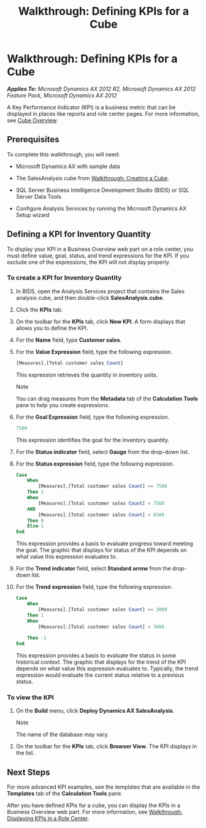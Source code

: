 ﻿---
title: 'Walkthrough: Defining KPIs for a Cube'
TOCTitle: 'Walkthrough: Defining KPIs for a Cube'
ms:assetid: 4cfcf1ab-7771-46ef-a5e1-c5db3c9bf03c
ms:mtpsurl: https://technet.microsoft.com/en-us/library/Dd261469(v=AX.60)
ms:contentKeyID: 28119352
ms.date: 07/17/2013
mtps_version: v=AX.60
dev_langs:
- sql
---

# Walkthrough: Defining KPIs for a Cube 


_**Applies To:** Microsoft Dynamics AX 2012 R2, Microsoft Dynamics AX 2012 Feature Pack, Microsoft Dynamics AX 2012_

A Key Performance Indicator (KPI) is a business metric that can be displayed in places like reports and role center pages. For more information, see [Cube Overview](cube-overview.md).

## Prerequisites

To complete this walkthrough, you will need:

  - Microsoft Dynamics AX with sample data

  - The SalesAnalysis cube from [Walkthrough: Creating a Cube](walkthrough-creating-a-cube.md).

  - SQL Server Business Intelligence Development Studio (BIDS) or SQL Server Data Tools

  - Configure Analysis Services by running the Microsoft Dynamics AX Setup wizard

## Defining a KPI for Inventory Quantity

To display your KPI in a Business Overview web part on a role center, you must define value, goal, status, and trend expressions for the KPI. If you exclude one of the expressions, the KPI will not display properly.

### To create a KPI for Inventory Quantity

1.  In BIDS, open the Analysis Services project that contains the Sales analysis cube, and then double-click **SalesAnalysis.cube**.

2.  Click the **KPIs** tab.

3.  On the toolbar for the **KPIs** tab, click **New KPI**. A form displays that allows you to define the KPI.

4.  For the **Name** field, type **Customer sales**.

5.  For the **Value Expression** field, type the following expression.
    
    ``` sql
    [Measures].[Total customer sales Count]
    ```
    
    This expression retrieves the quantity in inventory units.
    

    > [!NOTE]
    > <P>You can drag measures from the <STRONG>Metadata</STRONG> tab of the <STRONG>Calculation Tools</STRONG> pane to help you create expressions.</P>



6.  For the **Goal Expression** field, type the following expression.
    
    ``` sql
    7500
    ```
    
    This expression identifies the goal for the inventory quantity.

7.  For the **Status indicator** field, select **Gauge** from the drop-down list.

8.  For the **Status expression** field, type the following expression.
    
    ``` sql
    Case
        When
            [Measures].[Total customer sales Count] >= 7500
        Then 1
        When
            [Measures].[Total customer sales Count] < 7500
        AND
            [Measures].[Total customer sales Count] > 6500
        Then 0
        Else-1
    End
    ```
    
    This expression provides a basis to evaluate progress toward meeting the goal. The graphic that displays for status of the KPI depends on what value this expression evaluates to.

9.  For the **Trend indicator** field, select **Standard arrow** from the drop-down list.

10. For the **Trend expression** field, type the following expression.
    
    ``` sql
    Case
        When
            [Measures].[Total customer sales Count] >= 3000
        Then 1
        When
            [Measures].[Total customer sales Count] < 3000
        
        Then -1
    End
    ```
    
    This expression provides a basis to evaluate the status in some historical context. The graphic that displays for the trend of the KPI depends on what value this expression evaluates to. Typically, the trend expression would evaluate the current status relative to a previous status.

### To view the KPI

1.  On the **Build** menu, click **Deploy Dynamics AX SalesAnalysis**.
    

    > [!NOTE]
    > <P>The name of the database may vary.</P>



2.  On the toolbar for the **KPIs** tab, click **Browser View**. The KPI displays in the list.

## Next Steps

For more advanced KPI examples, see the templates that are available in the **Templates** tab of the **Calculation Tools** pane.

After you have defined KPIs for a cube, you can display the KPIs in a Business Overview web part. For more information, see [Walkthrough: Displaying KPIs in a Role Center](walkthrough-displaying-kpis-in-a-role-center.md).


